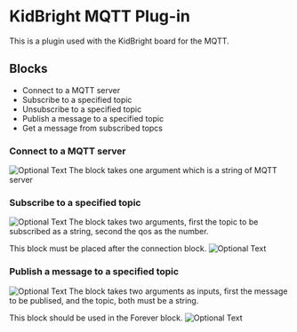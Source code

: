 # KidBright MQTT Plug-in
This is a plugin used with the KidBright board for the MQTT.

## Blocks
 - Connect to a MQTT server
 - Subscribe to a specified topic
 - Unsubscribe to a specified topic
 - Publish a message to a specified topic
 - Get a message from subscribed topcs
### Connect to a MQTT server
![Optional Text](../master/docs/images/connect.png)
The block takes one argument which is a string of MQTT server

### Subscribe to a specified topic
![Optional Text](../master/docs/images/sub.png)
The block takes two arguments, first the topic to be subscribed as a string, second the qos as the number.

This block must be placed after the connection block.
![Optional Text](../master/docs/images/connect_sub.png)

### Publish a message to a specified topic
![Optional Text](../master/docs/images/pub.png)
The block takes two arguments as inputs, first the message to be publised, and the topic, both must be a string.

This block should be used in the Forever block.
![Optional Text](../master/docs/images/forever_pub.png)
